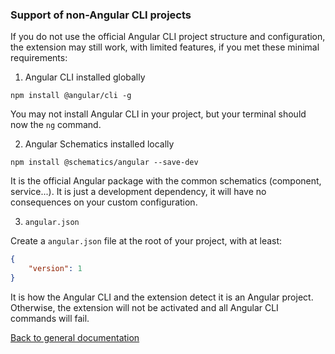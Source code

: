 ### Support of non-Angular CLI projects

If you do not use the official Angular CLI project structure and configuration,
the extension may still work, with limited features, if you met these minimal requirements:

1. Angular CLI installed globally

`npm install @angular/cli -g`

You may not install Angular CLI in your project, but your terminal should now the `ng` command.

2. Angular Schematics installed locally

`npm install @schematics/angular --save-dev`

It is the official Angular package with the common schematics (component, service...).
It is just a development dependency, it will have no consequences on your custom configuration.

3. `angular.json`

Create a `angular.json` file at the root of your project, with at least:
```json
{
    "version": 1
}
```

It is how the Angular CLI and the extension detect it is an Angular project.
Otherwise, the extension will not be activated and all Angular CLI commands will fail.

[Back to general documentation](../README.md)
